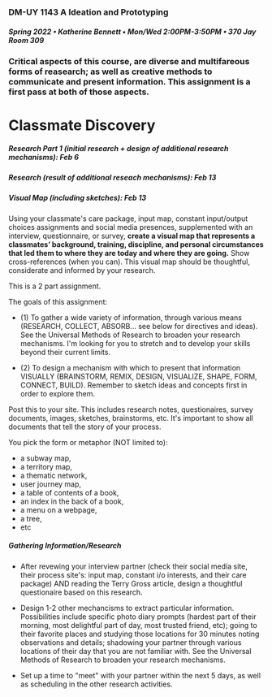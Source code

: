 ### DM-UY 1143 A Ideation and Prototyping
##### Spring 2022 • Katherine Bennett • Mon/Wed 2:00PM-3:50PM • 370 Jay Room 309

### Critical aspects of this course, are diverse and multifareous forms of reasearch; as well as creative methods to communicate and present information. This assignment is a first pass at both of those aspects.


# Classmate Discovery

##### Research Part 1 (initial research + design of additional research mechanisms): Feb 6
##### Research (result of additional reseach mechanisms): Feb 13
##### Visual Map (including sketches): Feb 13

Using your classmate's care package, input map, constant input/output choices assignments and social media presences, supplemented with an interview, questionnaire, or survey, **create a visual map that represents a classmates’ background, training, discipline, and personal circumstances that led them to where they are today and where they are going.** Show cross-references (when you can). This visual map should be thoughtful, considerate and informed by your research.

This is a 2 part assignment.

The goals of this assignment:

* (1) To gather a wide variety of information, through various means (RESEARCH, COLLECT, ABSORB... see below for directives and ideas). See the Universal Methods of Research to broaden your research mechanisms. I'm looking for you to stretch and to develop your skills beyond their current limits.

* (2) To design a mechanism with which to present that information VISUALLY (BRAINSTORM, REMIX, DESIGN, VISUALIZE, SHAPE, FORM, CONNECT, BUILD). Remember to sketch ideas and concepts first in order to explore them.


Post this to your site. This includes research notes, questionaires, survey documents, images, sketches, brainstorms, etc. It's important to show all documents that tell the story of your process.

You pick the form or metaphor (NOT limited to): 
* a subway map, 
* a territory map, 
* a thematic network, 
* user journey map, 
* a table of contents of a book, 
* an index in the back of a book,
* a menu on a webpage, 
* a tree, 
* etc



##### Gathering Information/Research

* After revewing your interview partner (check their social media site, their process site's: input map, constant i/o interests, and their care package) AND reading the Terry Gross article, design a thoughtful questionaire based on this research.

* Design 1-2 other mechancisms to extract particular information. Possibilities include specific photo diary prompts (hardest part of their morning, most delightful part of day, most trusted friend, etc); going to their favorite places and studying those locations for 30 minutes noting observations and details; shadowing your partner through various locations of their day that you are not familiar with. See the Universal Methods of Research to broaden your research mechanisms.

* Set up a time to "meet" with your partner within the next 5 days, as well as scheduling in the other research activities.
